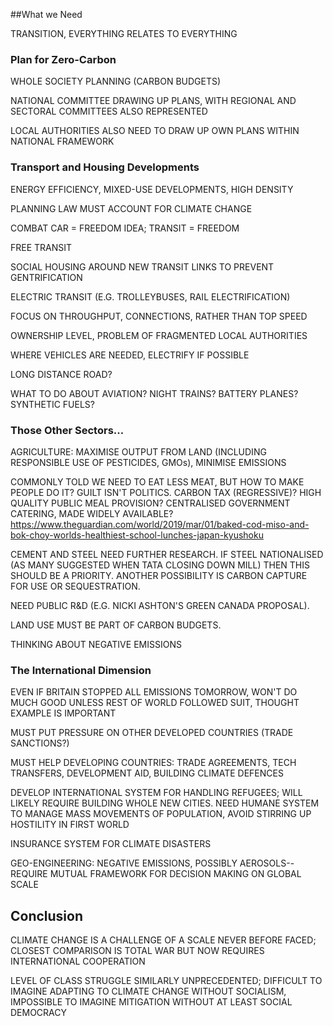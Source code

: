 
##What we Need

TRANSITION, EVERYTHING RELATES TO EVERYTHING

### Plan for Zero-Carbon

WHOLE SOCIETY PLANNING (CARBON BUDGETS)

NATIONAL COMMITTEE DRAWING UP PLANS, WITH REGIONAL AND SECTORAL
COMMITTEES ALSO REPRESENTED

LOCAL AUTHORITIES ALSO NEED TO DRAW UP OWN PLANS WITHIN NATIONAL FRAMEWORK


### Transport and Housing Developments

ENERGY EFFICIENCY, MIXED-USE DEVELOPMENTS, HIGH DENSITY

PLANNING LAW MUST ACCOUNT FOR CLIMATE CHANGE

COMBAT CAR = FREEDOM IDEA; TRANSIT = FREEDOM

FREE TRANSIT

SOCIAL HOUSING AROUND NEW TRANSIT LINKS TO PREVENT GENTRIFICATION

ELECTRIC TRANSIT (E.G. TROLLEYBUSES, RAIL ELECTRIFICATION)

FOCUS ON THROUGHPUT, CONNECTIONS, RATHER THAN TOP SPEED

OWNERSHIP LEVEL, PROBLEM OF FRAGMENTED LOCAL AUTHORITIES

WHERE VEHICLES ARE NEEDED, ELECTRIFY IF POSSIBLE

LONG DISTANCE ROAD?

WHAT TO DO ABOUT AVIATION? NIGHT TRAINS? BATTERY PLANES? SYNTHETIC
FUELS?


### Those Other Sectors...

AGRICULTURE: MAXIMISE OUTPUT FROM LAND (INCLUDING RESPONSIBLE USE OF
PESTICIDES, GMOs), MINIMISE EMISSIONS 

COMMONLY TOLD WE NEED TO EAT LESS MEAT, BUT HOW TO MAKE PEOPLE DO IT?
GUILT ISN'T POLITICS. CARBON TAX (REGRESSIVE)? HIGH QUALITY PUBLIC
MEAL PROVISION? CENTRALISED GOVERNMENT CATERING, MADE WIDELY
AVAILABLE? https://www.theguardian.com/world/2019/mar/01/baked-cod-miso-and-bok-choy-worlds-healthiest-school-lunches-japan-kyushoku

CEMENT AND STEEL NEED FURTHER RESEARCH. IF STEEL NATIONALISED (AS MANY
SUGGESTED WHEN TATA CLOSING DOWN MILL) THEN THIS SHOULD BE A
PRIORITY. ANOTHER POSSIBILITY IS CARBON CAPTURE FOR USE OR
SEQUESTRATION.

NEED PUBLIC R&D (E.G. NICKI ASHTON'S GREEN CANADA PROPOSAL).

LAND USE MUST BE PART OF CARBON BUDGETS.

THINKING ABOUT NEGATIVE EMISSIONS

### The International Dimension

EVEN IF BRITAIN STOPPED ALL EMISSIONS TOMORROW, WON'T DO MUCH GOOD
UNLESS REST OF WORLD FOLLOWED SUIT, THOUGHT EXAMPLE IS
IMPORTANT

MUST PUT PRESSURE ON OTHER DEVELOPED COUNTRIES (TRADE SANCTIONS?)

MUST HELP DEVELOPING COUNTRIES: TRADE AGREEMENTS, TECH TRANSFERS,
DEVELOPMENT AID, BUILDING CLIMATE DEFENCES

DEVELOP INTERNATIONAL SYSTEM FOR HANDLING REFUGEES; WILL LIKELY
REQUIRE BUILDING WHOLE NEW CITIES. NEED HUMANE SYSTEM TO MANAGE MASS
MOVEMENTS OF POPULATION, AVOID STIRRING UP HOSTILITY IN FIRST WORLD

INSURANCE SYSTEM FOR CLIMATE DISASTERS

GEO-ENGINEERING: NEGATIVE EMISSIONS, POSSIBLY AEROSOLS--REQUIRE
MUTUAL FRAMEWORK FOR DECISION MAKING ON GLOBAL SCALE

## Conclusion

CLIMATE CHANGE IS A CHALLENGE OF A SCALE NEVER BEFORE FACED; CLOSEST
COMPARISON IS TOTAL WAR BUT NOW REQUIRES INTERNATIONAL COOPERATION

LEVEL OF CLASS STRUGGLE SIMILARLY UNPRECEDENTED; DIFFICULT TO IMAGINE
ADAPTING TO CLIMATE CHANGE WITHOUT SOCIALISM, IMPOSSIBLE TO IMAGINE
MITIGATION WITHOUT AT LEAST SOCIAL DEMOCRACY
